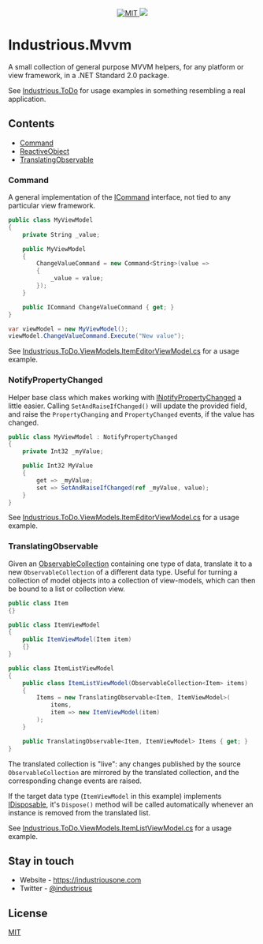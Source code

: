 <p align="center">
	<a href="https://opensource.org/licenses/MIT" target="_blank">
        <img src="https://img.shields.io/github/license/industriousone/industrious-mvvm" alt="MIT" />
    </a>
    <a href="https://twitter.com/industrious" target="_blank">
        <img src="https://img.shields.io/twitter/follow/industrious.svg?style=social&label=Follow">
    </a>
</p>

# Industrious.Mvvm

A small collection of general purpose MVVM helpers, for any platform or view framework, in a .NET Standard 2.0 package.

See [Industrious.ToDo][todo] for usage examples in something resembling a real application.

## Contents

- [Command](#command)
- [ReactiveObject](#reactiveobject)
- [TranslatingObservable](#translatingobservable)

### Command

A general implementation of the [ICommand][icommand] interface, not tied to any particular view framework.

```c#
public class MyViewModel
{
    private String _value;

    public MyViewModel
    {
        ChangeValueCommand = new Command<String>(value =>
        {
            _value = value;
        });
    }

    public ICommand ChangeValueCommand { get; }
}

var viewModel = new MyViewModel();
viewModel.ChangeValueCommand.Execute("New value");
```

See [Industrious.ToDo.ViewModels.ItemEditorViewModel.cs][ievm] for a usage example.


### NotifyPropertyChanged

Helper base class which makes working with [INotifyPropertyChanged][inpc] a little easier. Calling `SetAndRaiseIfChanged()` will update the provided field, and raise the `PropertyChanging` and `PropertyChanged` events, if the value has changed.

```c#
public class MyViewModel : NotifyPropertyChanged
{
    private Int32 _myValue;

    public Int32 MyValue
    {
        get => _myValue;
        set => SetAndRaiseIfChanged(ref _myValue, value);
    }
}
```

See [Industrious.ToDo.ViewModels.ItemEditorViewModel.cs][ievm] for a usage example.

### TranslatingObservable

Given an [ObservableCollection][obscoll] containing one type of data, translate it to a new `ObservableCollection` of a different data type. Useful for turning a collection of model objects into a collection of view-models, which can then be bound to a list or collection view.

```c#
public class Item
{}

public class ItemViewModel
{
    public ItemViewModel(Item item)
    {}
}

public class ItemListViewModel
{
    public class ItemListViewModel(ObservableCollection<Item> items)
    {
        Items = new TranslatingObservable<Item, ItemViewModel>(
            items,
            item => new ItemViewModel(item)
        );
    }

    public TranslatingObservable<Item, ItemViewModel> Items { get; }
}
```

The translated collection is "live": any changes published by the source `ObservableCollection` are mirrored by the translated collection, and the corresponding change events are raised.

If the target data type (`ItemViewModel` in this example) implements [IDisposable][idispose], it's `Dispose()` method will be called automatically whenever an instance is removed from the translated list.

See [Industrious.ToDo.ViewModels.ItemListViewModel.cs][ilvm] for a usage example.

[icommand]: https://docs.microsoft.com/en-us/dotnet/api/system.windows.input.icommand?view=netframework-4.8
[idispose]: https://docs.microsoft.com/en-us/dotnet/api/system.idisposable?view=netframework-4.8
[ievm]: https://github.com/industriousone/industrious-todo/blob/master/Industrious.ToDo.ViewModels/ItemEditorViewModel.cs
[ilvm]: https://github.com/industriousone/industrious-todo/blob/master/Industrious.ToDo.ViewModels/ItemListViewModel.cs
[inpc]: https://docs.microsoft.com/en-us/dotnet/api/system.componentmodel.inotifypropertychanged?view=netframework-4.8
[obscoll]: https://docs.microsoft.com/en-us/dotnet/api/system.collections.objectmodel.observablecollection-1?view=netframework-4.8
[todo]: https://github.com/industriousone/industrious-todo.git

## Stay in touch

* Website - https://industriousone.com
* Twitter - [@industrious](https://twitter.com/industrious)

## License

[MIT](https://opensource.org/licenses/MIT)
